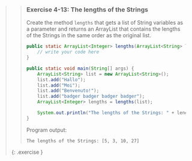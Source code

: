 <!-- WAS 3-23 -->
>> ### Exercise 4-13: The lengths of the Strings
>> 
>> Create the method `lengths` that gets a list of String variables as a parameter and returns an ArrayList that contains the lengths of the Strings in the same order as the original list.
>> 
>>```java
>> public static ArrayList<Integer> lengths(ArrayList<String> list) {
>>     // write your code here
>> }
>> 
>> public static void main(String[] args) {
>>     ArrayList<String> list = new ArrayList<String>();
>>     list.add("Hallo");
>>     list.add("Moi");
>>     list.add("Benvenuto!");
>>     list.add("badger badger badger badger");
>>     ArrayList<Integer> lengths = lengths(list);
>> 
>>     System.out.println("The lengths of the Strings: " + lengths);
>> }
>>```
>>
>> Program output:
>> 
>>```output 
>> The lengths of the Strings: [5, 3, 10, 27]
>>```
>>
>{: .exercise }